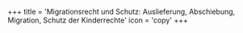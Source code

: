 +++
title = 'Migrationsrecht und Schutz: Auslieferung, Abschiebung, Migration, Schutz der Kinderrechte'
icon = 'copy'
+++